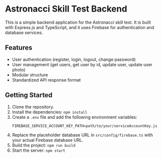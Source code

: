 
# Astronacci Skill Test Backend

This is a simple backend application for the Astronacci skill test. It is built with Express.js and TypeScript, and it uses Firebase for authentication and database services.

## Features

*   User authentication (register, login, logout, change password)
*   User management (get users, get user by id, update user, update user photo)
*   Modular structure
*   Standardized API response format

## Getting Started

1.  Clone the repository.
2.  Install the dependencies: `npm install`
3.  Create a `.env` file and add the following environment variables:
    ```
    FIREBASE_SERVICE_ACCOUNT_KEY_PATH=path/to/your/serviceAccountKey.json
    ```
4.  Replace the placeholder database URL in `src/config/firebase.ts` with your actual Firebase database URL.
5.  Build the project: `npm run build`
6.  Start the server: `npm start`
